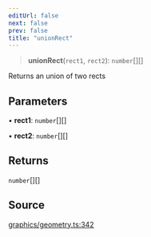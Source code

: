 ```yaml
---
editUrl: false
next: false
prev: false
title: "unionRect"
---
```


> **unionRect**(`rect1`, `rect2`): `number`[][]

Returns an union of two rects

## Parameters

• **rect1**: `number`[][]

• **rect2**: `number`[][]

## Returns

`number`[][]

## Source

[graphics/geometry.ts:342](https://github.com/dakhetov/dgmjs/blob/main/packages/core/src/graphics/geometry.ts#L342)
